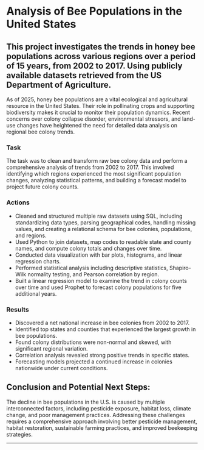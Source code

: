 # Analysis of Bee Populations in the United States
This project investigates the trends in honey bee populations across various regions over a period of 15 years, from 2002 to 2017. Using publicly available datasets retrieved from the US Department of Agriculture.
---

As of 2025, honey bee populations are a vital ecological and agricultural resource in the United States. Their role in pollinating crops and supporting biodiversity makes it crucial to monitor their population dynamics. Recent concerns over colony collapse disorder, environmental stressors, and land-use changes have heightened the need for detailed data analysis on regional bee colony trends.

### Task
The task was to clean and transform raw bee colony data and perform a comprehensive analysis of trends from 2002 to 2017. This involved identifying which regions experienced the most significant population changes, analyzing statistical patterns, and building a forecast model to project future colony counts.

### Actions
- Cleaned and structured multiple raw datasets using SQL, including standardizing data types, parsing geographical codes, handling missing values, and creating a relational schema for bee colonies, populations, and regions.
- Used Python to join datasets, map codes to readable state and county names, and compute colony totals and changes over time.
- Conducted data visualization with bar plots, histograms, and linear regression charts.
- Performed statistical analysis including descriptive statistics, Shapiro-Wilk normality testing, and Pearson correlation by region.
- Built a linear regression model to examine the trend in colony counts over time and used Prophet to forecast colony populations for five additional years.

### Results
- Discovered a net national increase in bee colonies from 2002 to 2017.
- Identified top states and counties that experienced the largest growth in bee populations.
- Found colony distributions were non-normal and skewed, with significant regional variation.
- Correlation analysis revealed strong positive trends in specific states.
- Forecasting models projected a continued increase in colonies nationwide under current conditions.

## Conclusion and Potential Next Steps:

The decline in bee populations in the U.S. is caused by multiple interconnected factors, including pesticide exposure, habitat loss, climate change, and poor management practices. Addressing these challenges requires a comprehensive approach involving better pesticide management, habitat restoration, sustainable farming practices, and improved beekeeping strategies.

---
